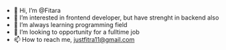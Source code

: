 - 👋 Hi, I’m @Fitara
- 👀 I’m interested in frontend developer, but have strenght in backend also
- 🌱 I’m always learning programming field
- 💞️ I’m looking to opportunity for a fulltime job
- 📫 How to reach me, justfitra11@gmail.com

<!---
Fitara/Fitara is a ✨ special ✨ repository because its `README.md` (this file) appears on your GitHub profile.
You can click the Preview link to take a look at your changes.
--->
